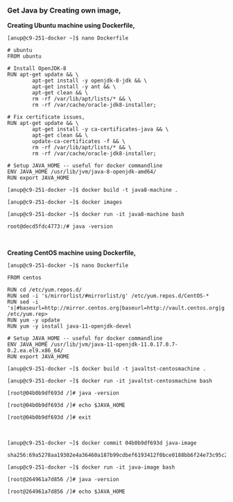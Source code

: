 
### Get Java by Creating own image,

**Creating Ubuntu machine using Dockerfile,**

`[anup@c9-251-docker ~]$ nano Dockerfile`

    # ubuntu
    FROM ubuntu
    
    # Install OpenJDK-8
    RUN apt-get update && \
            apt-get install -y openjdk-8-jdk && \
            apt-get install -y ant && \
            apt-get clean && \
            rm -rf /var/lib/apt/lists/* && \
            rm -rf /var/cache/oracle-jdk8-installer;
    
    # Fix certificate issues, 
    RUN apt-get update && \
            apt-get install -y ca-certificates-java && \
            apt-get clean && \
            update-ca-certificates -f && \
            rm -rf /var/lib/apt/lists/* && \
            rm -rf /var/cache/oracle-jdk8-installer;
    
    # Setup JAVA_HOME -- useful for docker commandline
    ENV JAVA_HOME /usr/lib/jvm/java-8-openjdk-amd64/
    RUN export JAVA_HOME

`[anup@c9-251-docker ~]$ docker build -t java8-machine .`

`[anup@c9-251-docker ~]$ docker images`

`[anup@c9-251-docker ~]$ docker run -it java8-machine bash`

`root@decd5fdc4773:/# java -version`

<br>

**Creating CentOS machine using Dockerfile,**

`[anup@c9-251-docker ~]$ nano Dockerfile`

    FROM centos
    
    RUN cd /etc/yum.repos.d/
    RUN sed -i 's/mirrorlist/#mirrorlist/g' /etc/yum.repos.d/CentOS-*
    RUN sed -i 's|#baseurl=http://mirror.centos.org|baseurl=http://vault.centos.org|g' /etc/yum.rep>
    RUN yum -y update
    RUN yum -y install java-11-openjdk-devel
    
    # Setup JAVA_HOME -- useful for docker commandline
    ENV JAVA_HOME /usr/lib/jvm/java-11-openjdk-11.0.17.0.7-0.2.ea.el9.x86_64/
    RUN export JAVA_HOME

`[anup@c9-251-docker ~]$ docker build -t javaltst-centosmachine .`

`[anup@c9-251-docker ~]$ docker run -it javaltst-centosmachine bash`

`[root@04b0b9df693d /]# java -version`

`[root@04b0b9df693d /]# echo $JAVA_HOME`

`[root@04b0b9df693d /]# exit`

<br>

`[anup@c9-251-docker ~]$ docker commit 04b0b9df693d java-image`

    sha256:69a5278aa19302e4a36460a187b99cdbef6193412f0bce0188bb6f24e73c95c2

`[anup@c9-251-docker ~]$ docker run -it java-image bash`

`[root@264961a7d856 /]# java -version`

`[root@264961a7d856 /]# echo $JAVA_HOME`
